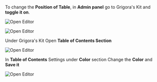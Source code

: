 To change the **Position of Table**, in **Admin panel** go to Grigora's Kit and **toggle it on**.

![Open Editor](/img/tutorial/tccgk1selectGrigoraskit.png)

![Open Editor](/img/tutorial/tccgk2toggleon.png)

Under Grigora's Kit Open **Table of Contents Section**

![Open Editor](/img/tutorial/tccgk3tableOfContents.png)

In **Table of Contents** Settings under **Color** section Change the **Color**  and **Save it**

![Open Editor](/img/tutorial/tccgk4changethecolor.png)